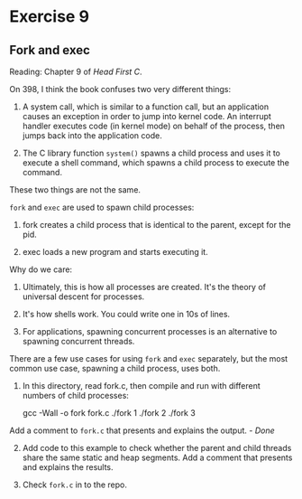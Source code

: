# Exercise 9
## Fork and exec

Reading: Chapter 9 of *Head First C*.

On 398, I think the book confuses two very different things:

1) A system call, which is similar to a function call, but an
application causes an exception in order to jump into kernel code.  An
interrupt handler executes code (in kernel mode) on behalf of the
process, then jumps back into the application code.

2) The C library function `system()` spawns a child process and uses it
to execute a shell command, which spawns a child process to execute
the command.

These two things are not the same.

`fork` and `exec` are used to spawn child processes:

1) fork creates a child process that is identical to the parent,
except for the pid.

2) exec loads a new program and starts executing it.

Why do we care:

1) Ultimately, this is how all processes are created.  It's the theory
of universal descent for processes.

2) It's how shells work.  You could write one in 10s of lines.

3) For applications, spawning concurrent processes is an alternative
to spawning concurrent threads.

There are a few use cases for using `fork` and `exec` separately, but the
most common use case, spawning a child process, uses both.

1) In this directory, read fork.c, then compile and run with different
numbers of child processes:

    gcc -Wall -o fork fork.c
    ./fork 1
    ./fork 2
    ./fork 3

Add a comment to `fork.c` that presents and explains the output. *- Done*

2) Add code to this example to check whether the parent
and child threads share the same static and heap segments.
Add a comment that presents and explains the results.

3) Check `fork.c` in to the repo.

